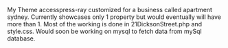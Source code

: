 My Theme accesspress-ray customized for a business called apartment sydney.
Currently showcases only 1 property but would eventually will have more than 1. 
Most of the working is done in 21DicksonStreet.php and style.css. Would soon
be working on mysql to fetch data from mySql database.
